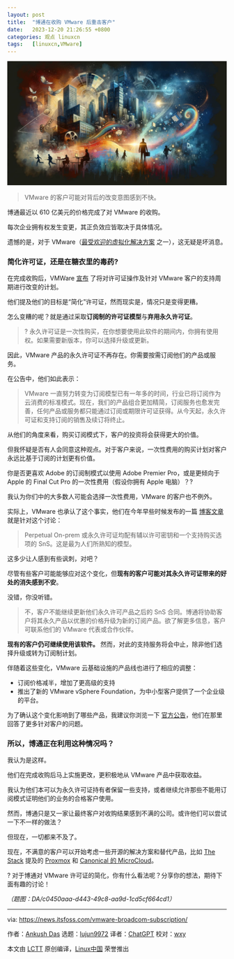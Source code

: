 ```yaml
---
layout: post
title:	"博通在收购 VMware 后重击客户"
date:	2023-12-20 21:26:55 +0800 
categories:	观点 linuxcn 
tags:	[linuxcn,VMware]
---
```



![](/Asserts/Images/album/202312/20/212630qjiljtawfkklrnvp.jpg)



> 
> VMware 的客户可能对背后的改变意图感到不快。
> 
> 
> 


博通最近以 610 亿美元的价格完成了对 VMware 的收购。


每次企业拥有权发生变更，其正负效应皆取决于具体情况。


遗憾的是，对于 VMware（[最受欢迎的虚拟化解决方案](https://itsfoss.com/virtualization-software-linux/) 之一），这无疑是坏消息。


### 简化许可证，还是在糖衣里的毒药?


在完成收购后，VMWare [宣布](https://news.vmware.com/company/vmware-by-broadcom-business-transformation) 了将对许可证操作及针对 VMware 客户的支持周期进行改变的计划。


他们提及他们的目标是“简化”许可证，然而现实是，情况只是变得更糟。


怎么变糟的呢？就是通过采取**订阅制的许可证模型**与**弃用永久许可证**。



> 
> ? 永久许可证是一次性购买，在你想要使用此软件的期间内，你拥有使用权。如果需要新版本，你可以选择升级或更新。
> 
> 
> 


因此，VMware 产品的永久许可证不再存在。你需要按需订阅他们的产品或服务。


在公告中，他们如此表示：



> 
> VMware 一直努力转变为订阅模型已有一年多的时间，行业已将订阅作为云消费的标准模式。现在，我们的产品组合更加精简，订阅服务也愈发完善，任何产品或服务都只能通过订阅或期限许可证获得。从今天起，永久许可证和支持订阅的销售及续订将终止。
> 
> 
> 


从他们的角度来看，购买订阅模式下，客户的投资将会获得更大的价值。


但我怀疑是否有人会同意这种观点。对于客户来说，一次性费用的购买计划对客户永远比基于订阅的计划更有价值。


你是否更喜欢 Adobe 的订阅制模式以使用 Adobe Premier Pro，或是更倾向于 Apple 的 Final Cut Pro 的一次性费用（假设你拥有 Apple 电脑）？?


我认为你们中的大多数人可能会选择一次性费用，VMware 的客户也不例外。


实际上，VMware 也承认了这个事实，他们在今年早些时候发布的一篇 [博客文章](https://octo.vmware.com/perpetual-term-or-saas/) 就是针对这个讨论：



> 
> Perpetual On-prem 或永久许可证均配有辅以许可密钥和一个支持购买选项的 SnS。这是最为人们所熟知的模型。
> 
> 
> 


这多少让人感到有些讽刺，对吧？


尽管有些客户可能能够应对这个变化，但**现有的客户可能对其永久许可证带来的好处的消失感到不安**。


没错，你没听错。



> 
> 不，客户不能继续更新他们永久许可产品之后的 SnS 合同。博通将协助客户将其永久产品以优惠的价格升级为新的订阅产品。欲了解更多信息，客户可联系他们的 VMware 代表或合作伙伴。
> 
> 
> 


**现有的客户仍可继续使用该软件。** 然而，对此的支持服务将会中止，除非他们选择升级或转为订阅制计划。


伴随着这些变化，VMware 云基础设施的产品线也进行了相应的调整：


* 订阅价格减半，增加了更高级的支持
* 推出了新的 VMware vSphere Foundation，为中小型客户提供了一个企业级的平台。


为了确认这个变化影响到了哪些产品，我建议你浏览一下 [官方公告](https://news.vmware.com/company/vmware-by-broadcom-business-transformation)，他们在那里回答了更多针对客户的问题。


### 所以，博通正在利用这种情况吗？


我认为是这样。


他们在完成收购后马上实施更改，更积极地从 VMware 产品中获取收益。


我认为他们本可以为永久许可证持有者保留一些支持，或者继续允许那些不能用订阅模式证明他们的业务的合格客户使用。


然而，博通只是又一家让最终客户对收购结果感到不满的公司。或许他们可以尝试一下不一样的做法？


但现在，一切都来不及了。


现在，不满意的客户可以开始考虑一些开源的解决方案和替代产品，比如 [The Stack](https://www.thestack.technology/broadcom-is-killing-off-vmware-perpetual-licences-sns/) 提及的 [Proxmox](https://www.proxmox.com/) 和 [Canonical 的 MicroCloud](https://canonical.com/microcloud)。


? 对于博通对 VMware 许可证的简化，你有什么看法呢？分享你的想法，期待下面有趣的讨论！


*（题图：DA/c0450aaa-d443-49c8-aa9d-1cd5cf664cd1）*




---


via: <https://news.itsfoss.com/vmware-broadcom-subscription/>


作者：[Ankush Das](https://news.itsfoss.com/author/ankush/) 选题：[lujun9972](https://github.com/lujun9972) 译者：[ChatGPT](https://linux.cn/lctt/ChatGPT) 校对：[wxy](https://github.com/wxy)


本文由 [LCTT](https://github.com/LCTT/TranslateProject) 原创编译，[Linux中国](https://linux.cn/) 荣誉推出

